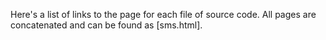 Here's a list of links to the page for each file of source code. All pages are concatenated and can be found as [sms.html].


